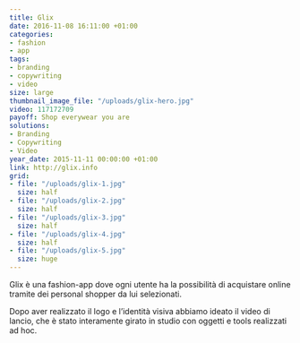 ```yaml
---
title: Glix
date: 2016-11-08 16:11:00 +01:00
categories:
- fashion
- app
tags:
- branding
- copywriting
- video
size: large
thumbnail_image_file: "/uploads/glix-hero.jpg"
video: 117172709
payoff: Shop everywear you are
solutions:
- Branding
- Copywriting
- Video
year_date: 2015-11-11 00:00:00 +01:00
link: http://glix.info
grid:
- file: "/uploads/glix-1.jpg"
  size: half
- file: "/uploads/glix-2.jpg"
  size: half
- file: "/uploads/glix-3.jpg"
  size: half
- file: "/uploads/glix-4.jpg"
  size: half
- file: "/uploads/glix-5.jpg"
  size: huge
---
```


Glix è una fashion-app dove ogni utente ha la possibilità di acquistare online tramite dei personal shopper da lui selezionati.

Dopo aver realizzato il logo e l’identità visiva abbiamo ideato il video di lancio, che è stato interamente girato in studio con oggetti e tools realizzati ad hoc.